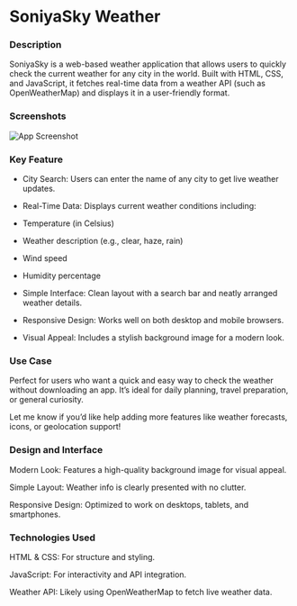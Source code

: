 
# SoniyaSky Weather 

### Description

SoniyaSky is a web-based weather application that allows users to quickly check the current weather for any city in the world. Built with HTML, CSS, and JavaScript, it fetches real-time data from a weather API (such as OpenWeatherMap) and displays it in a user-friendly format.

### Screenshots

![App Screenshot](https://yogesh123-bod.github.io/SoniyaSky-weather-app/)


### Key Feature

- City Search: Users can enter the name of any city to get live weather updates.

- Real-Time Data: Displays current weather conditions including:

- Temperature (in Celsius)

- Weather description (e.g., clear, haze, rain)

- Wind speed

- Humidity percentage

- Simple Interface: Clean layout with a search bar and neatly arranged weather details.

- Responsive Design: Works well on both desktop and mobile browsers.

- Visual Appeal: Includes a stylish background image for a modern look.


### Use Case

Perfect for users who want a quick and easy way to check the weather without downloading an app. It’s ideal for daily planning, travel preparation, or general curiosity.

Let me know if you’d like help adding more features like weather forecasts, icons, or geolocation support!

###  Design and Interface

Modern Look: Features a high-quality background image for visual appeal.

Simple Layout: Weather info is clearly presented with no clutter.

Responsive Design: Optimized to work on desktops, tablets, and smartphones.

###  Technologies Used

HTML & CSS: For structure and styling.

JavaScript: For interactivity and API integration.

Weather API: Likely using OpenWeatherMap to fetch live weather data.





